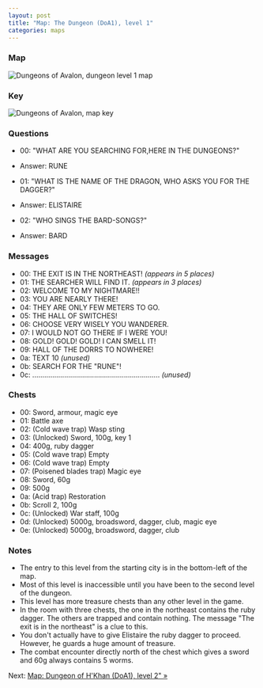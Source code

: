 ```yaml
---
layout: post
title: "Map: The Dungeon (DoA1), level 1"
categories: maps
---
```


### Map

![Dungeons of Avalon, dungeon level 1 map](../../images/doa1-d1.png "Dungeon level 1 map")

### Key

![Dungeons of Avalon, map key](../../images/doa1-d1.png "Map key")

### Questions

* 00: "WHAT ARE YOU SEARCHING FOR,HERE IN THE DUNGEONS?"
* Answer: RUNE

* 01: "WHAT IS THE NAME OF THE DRAGON, WHO ASKS YOU FOR THE DAGGER?"
* Answer: ELISTAIRE

* 02: "WHO SINGS THE BARD-SONGS?"
* Answer: BARD

### Messages

* 00: THE EXIT IS IN THE NORTHEAST! _(appears in 5 places)_
* 01: THE SEARCHER WILL FIND IT. _(appears in 3 places)_
* 02: WELCOME TO MY NIGHTMARE!!
* 03: YOU ARE NEARLY THERE!
* 04: THEY ARE ONLY FEW METERS TO GO.
* 05: THE HALL OF SWITCHES!
* 06: CHOOSE VERY WISELY YOU WANDERER.
* 07: I WOULD NOT GO THERE IF I WERE  YOU!
* 08: GOLD! GOLD! GOLD! I CAN SMELL IT!
* 09: HALL OF THE DORRS TO NOWHERE!
* 0a: TEXT 10 _(unused)_
* 0b: SEARCH FOR THE "RUNE"!
* 0c: ................................................................ _(unused)_

### Chests

* 00: Sword, armour, magic eye
* 01: Battle axe
* 02: (Cold wave trap) Wasp sting
* 03: (Unlocked) Sword, 100g, key 1
* 04: 400g, ruby dagger
* 05: (Cold wave trap) Empty
* 06: (Cold wave trap) Empty
* 07: (Poisened blades trap) Magic eye
* 08: Sword, 60g
* 09: 500g
* 0a: (Acid trap) Restoration
* 0b: Scroll 2, 100g
* 0c: (Unlocked) War staff, 100g
* 0d: (Unlocked) 5000g, broadsword, dagger, club, magic eye
* 0e: (Unlocked) 5000g, broadsword, dagger, club

### Notes

* The entry to this level from the starting city is in the bottom-left of
  the map.
* Most of this level is inaccessible until you have been to the second level of
  the dungeon.
* This level has more treasure chests than any other level in the game.
* In the room with three chests, the one in the northeast contains the ruby
  dagger. The others are trapped and contain nothing. The message
  "The exit is in the northeast" is a clue to this.
* You don't actually have to give Elistaire the ruby dagger to proceed.
  However, he guards a huge amount of treasure.
* The combat encounter directly north of the chest which gives a sword and 60g
  always contains 5 worms.

Next: [Map: Dungeon of H'Khan (DoA1), level 2" &raquo;](doa1-dungeon2.html)

